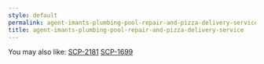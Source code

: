```yaml
---
style: default
permalink: agent-imants-plumbing-pool-repair-and-pizza-delivery-service
title: agent-imants-plumbing-pool-repair-and-pizza-delivery-service
---
```

You may also like:
[SCP-2181](http://scp-wiki.net/scp-2181)
[SCP-1699](http://scp-wiki.net/scp-1699)